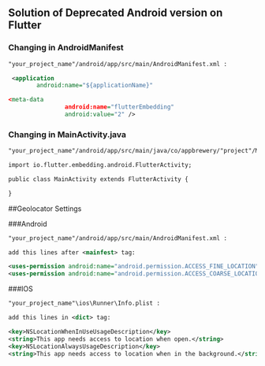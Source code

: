 ## Solution of Deprecated Android version on Flutter

### Changing in AndroidManifest

```xml
"your_project_name"/android/app/src/main/AndroidManifest.xml : 

 <application
        android:name="${applicationName}"

<meta-data
                android:name="flutterEmbedding"
                android:value="2" />
```

### Changing in MainActivity.java
```xml
"your_project_name"/android/app/src/main/java/co/appbrewery/"project"/MainActivity.java :

import io.flutter.embedding.android.FlutterActivity;

public class MainActivity extends FlutterActivity {

}
```

##Geolocator Settings

###Android

```xml
"your_project_name"/android/app/src/main/AndroidManifest.xml :

add this lines after <mainfest> tag:

<uses-permission android:name="android.permission.ACCESS_FINE_LOCATION" />
<uses-permission android:name="android.permission.ACCESS_COARSE_LOCATION" />
```

###IOS
```xml
"your_project_name"\ios\Runner\Info.plist :

add this lines in <dict> tag:

<key>NSLocationWhenInUseUsageDescription</key>
<string>This app needs access to location when open.</string>
<key>NSLocationAlwaysUsageDescription</key>
<string>This app needs access to location when in the background.</string>
```

